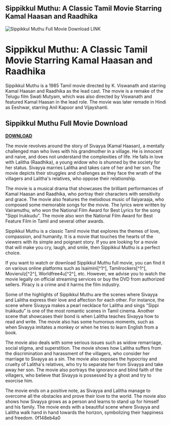 ## Sippikkul Muthu: A Classic Tamil Movie Starring Kamal Haasan and Raadhika

 
![Sippikkul Muthu Full Movie Download __LINK__](https://1847884116.rsc.cdn77.org/tamil/news/vaazhai211122_4-512.jpg)

 
# Sippikkul Muthu: A Classic Tamil Movie Starring Kamal Haasan and Raadhika
 
Sippikkul Muthu is a 1985 Tamil movie directed by K. Viswanath and starring Kamal Haasan and Raadhika as the lead cast. The movie is a remake of the Telugu film Swati Mutyam, which was also directed by Viswanath and featured Kamal Haasan in the lead role. The movie was later remade in Hindi as Eeshwar, starring Anil Kapoor and Vijayshanti.
 
## Sippikkul Muthu Full Movie Download


[**DOWNLOAD**](https://lasakyse.blogspot.com/?download=2tMn5m)

 
The movie revolves around the story of Sivayya (Kamal Haasan), a mentally challenged man who lives with his grandmother in a village. He is innocent and naive, and does not understand the complexities of life. He falls in love with Lalitha (Raadhika), a young widow who is shunned by the society for her status. Sivayya marries Lalitha and takes care of her and her son. The movie depicts their struggles and challenges as they face the wrath of the villagers and Lalitha's relatives, who oppose their relationship.
 
The movie is a musical drama that showcases the brilliant performances of Kamal Haasan and Raadhika, who portray their characters with sensitivity and grace. The movie also features the melodious music of Ilaiyaraaja, who composed some memorable songs for the movie. The lyrics were written by Vairamuthu, who won the National Film Award for Best Lyrics for the song "Sippi Irukkudu". The movie also won the National Film Award for Best Feature Film in Tamil and several other awards.
 
Sippikkul Muthu is a classic Tamil movie that explores the themes of love, compassion, and humanity. It is a movie that touches the hearts of the viewers with its simple and poignant story. If you are looking for a movie that will make you cry, laugh, and smile, then Sippikkul Muthu is a perfect choice.
 
If you want to watch or download Sippikkul Muthu full movie, you can find it on various online platforms such as Isaimini[^1^], Tamilrockers[^1^], Movierulz[^2^], Worldfree4u[^2^], etc. However, we advise you to watch the movie legally on official streaming services or buy the DVD from authorized sellers. Piracy is a crime and it harms the film industry.
  
Some of the highlights of Sippikkul Muthu are the scenes where Sivayya and Lalitha express their love and affection for each other. For instance, the scene where Sivayya makes a pearl necklace for Lalitha and sings "Sippi Irukkudu" is one of the most romantic scenes in Tamil cinema. Another scene that showcases their bond is when Lalitha teaches Sivayya how to read and write. The movie also has some humorous moments, such as when Sivayya imitates a monkey or when he tries to learn English from a book.
 
The movie also deals with some serious issues such as widow remarriage, social stigma, and superstition. The movie shows how Lalitha suffers from the discrimination and harassment of the villagers, who consider her marriage to Sivayya as a sin. The movie also exposes the hypocrisy and cruelty of Lalitha's relatives, who try to separate her from Sivayya and take away her son. The movie also portrays the ignorance and blind faith of the villagers, who believe that Sivayya is possessed by a ghost and try to exorcise him.
 
The movie ends on a positive note, as Sivayya and Lalitha manage to overcome all the obstacles and prove their love to the world. The movie also shows how Sivayya grows as a person and learns to stand up for himself and his family. The movie ends with a beautiful scene where Sivayya and Lalitha walk hand in hand towards the horizon, symbolizing their happiness and freedom.
 0f148eb4a0
